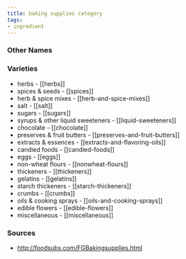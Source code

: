 ```yaml
---
title: baking supplies category
tags:
- ingredient
---
```



### Other Names


### Varieties

* herbs - [[herbs]]
* spices & seeds - [[spices]]
* herb & spice mixes - [[herb-and-spice-mixes]]
* salt - [[salt]]
* sugars - [[sugars]]
* syrups & other liquid sweeteners - [[liquid-sweeteners]]
* chocolate - [[chocolate]]
* preserves & fruit butters - [[preserves-and-fruit-butters]]
* extracts & essences - [[extracts-and-flavoring-oils]]
* candied foods - [[candied-foods]]
* eggs - [[eggs]]
* non-wheat flours - [[nonwheat-flours]]
* thickeners - [[thickeners]]
* gelatins - [[gelatins]]
* starch thickeners - [[starch-thickeners]]
* crumbs - [[crumbs]]
* oils & cooking sprays - [[oils-and-cooking-sprays]]
* edible flowers - [[edible-flowers]]
* miscellaneous - [[miscellaneous]]

### Sources
* http://foodsubs.com/FGBakingsupplies.html
